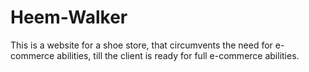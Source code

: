 # Heem-Walker

This is a website for a shoe store, that circumvents the need for e-commerce abilities, till the client is ready for full e-commerce abilities.
